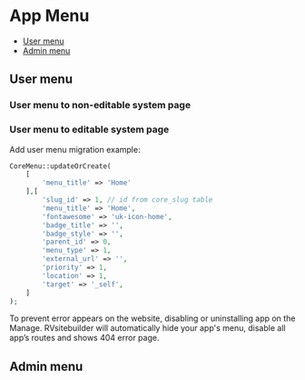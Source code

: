 # App Menu
  - [User menu](#User-menu)
  - [Admin menu](#Admin-menu) 

<a name="User-menu"></a>
## User menu
 <!-- Todo @pram -->

 ### User menu to non-editable system page


 ### User menu to editable system page

Add user menu migration example: 
```php
CoreMenu::updateOrCreate(
    [
        'menu_title' => 'Home'
    ],[
        'slug_id' => 1, // id from core_slug table
        'menu_title' => 'Home',
        'fontawesome' => 'uk-icon-home',
        'badge_title' => '',
        'badge_style' => '',
        'parent_id' => 0,
        'menu_type' => 1,
        'external_url' => '',
        'priority' => 1,
        'location' => 1,
        'target' => '_self',
    ]
);
```
To prevent error appears on the website, disabling or uninstalling app on the Manage.  RVsitebuilder will automatically hide your app's menu, disable all app’s routes and shows 404 error page.  


<a name="Admin-menu"></a>
## Admin menu

 <!-- TODO: @Settavut left menu ที่เรียกจาก appconfig.json-->